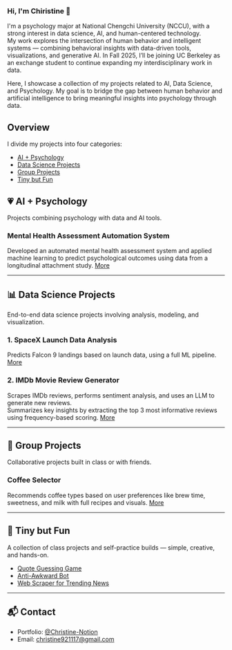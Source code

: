 ### Hi, I'm Chiristine 👋
I'm a psychology major at National Chengchi University (NCCU), with a strong interest in data science, AI, and human-centered technology.  
My work explores the intersection of human behavior and intelligent systems — combining behavioral insights with data-driven tools, visualizations, and generative AI. In Fall 2025, I’ll be joining UC Berkeley as an exchange student to continue expanding my interdisciplinary work in data.

Here, I showcase a collection of my projects related to AI, Data Science, and Psychology. My goal is to bridge the gap between human behavior and artificial intelligence to bring meaningful insights into psychology through data.

## Overview
I divide my projects into four categories:

- [AI + Psychology](#-ai--psychology)
- [Data Science Projects](#-data-science-projects)
- [Group Projects](#-group-projects)
- [Tiny but Fun](#-tiny-but-fun)




## 💗 AI + Psychology
Projects combining psychology with data and AI tools.

###  Mental Health Assessment Automation System
Developed an automated mental health assessment system and applied machine learning to predict psychological outcomes using data from a longitudinal attachment study. [More](AI-Psychology/Mental%20Health%20Assessment%20Automation%20System)

---

## 📊 Data Science Projects
End-to-end data science projects involving analysis, modeling, and visualization.

###  1. SpaceX Launch Data Analysis
Predicts Falcon 9 landings based on launch data, using a full ML pipeline. [More](Data-Science-Projects/SpaceX)

###  2. IMDb Movie Review Generator
Scrapes IMDb reviews, performs sentiment analysis, and uses an LLM to generate new reviews.  
Summarizes key insights by extracting the top 3 most informative reviews using frequency-based scoring. [More](#)

---

## 🤝 Group Projects
Collaborative projects built in class or with friends.

### Coffee Selector
Recommends coffee types based on user preferences like brew time, sweetness, and milk with full recipes and visuals.  [More](#)

---

## 🎈 Tiny but Fun 
A collection of class projects and self-practice builds — simple, creative, and hands-on.

- [Quote Guessing Game](Tiny%20but%20Fun/Quote_Guessing_Game.ipynb)
- [Anti-Awkward Bot](Tiny%20but%20Fun/Anti-Awkward%20Bot.ipynb)
- [Web Scraper for Trending News](Tiny%20but%20Fun/Web_Scraper_for_Trending_News.ipynb)

---

## 📬 Contact
- Portfolio: [@Christine-Notion](https://tidal-oval-da2.notion.site/Hi-I-m-Chiao-Chieh-Deng-1c323cab8111808e8afffbc7d5552a83)
- Email: christine921117@gmail.com

